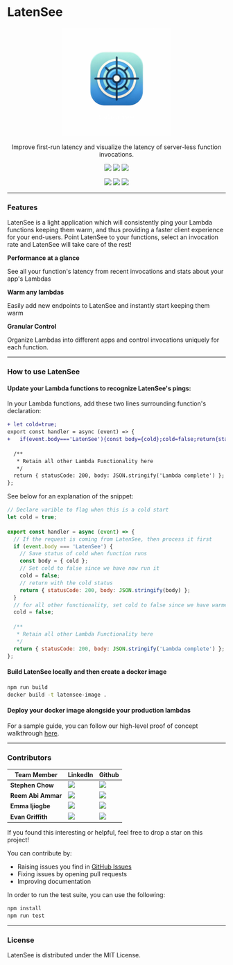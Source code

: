 # LatenSee

<p align="center">
  <img width="250px" src="./src/components/LatenSeeLogoHD.png" />
</p>

<p align="center">
  Improve first-run latency and visualize the latency of server-less function invocations.
</p>

<p align="center">
  <img src="https://img.shields.io/badge/react-%2320232a.svg?style=for-the-badge&logo=react&logoColor=%2361DAFB" />
  <img src="https://img.shields.io/badge/node.js-6DA55F?style=for-the-badge&logo=node.js&logoColor=white" />
  <img src="https://img.shields.io/badge/express.js-%23404d59.svg?style=for-the-badge&logo=express&logoColor=%2361DAFB" />
</p>
<p align="center">
  <img src="https://img.shields.io/badge/AWS-%23FF9900.svg?style=for-the-badge&logo=amazon-aws&logoColor=white" />
  <img src="https://img.shields.io/badge/docker-%230db7ed.svg?style=for-the-badge&logo=docker&logoColor=white" />
  <img src="https://img.shields.io/badge/-jest-%23C21325?style=for-the-badge&logo=jest&logoColor=white" />
</p>

---
### Features

LatenSee is a light application which will consistently ping your Lambda functions keeping them warm, and thus providing a faster client experience for your end-users. Point LatenSee to your functions, select an invocation rate and LatenSee will take care of the rest!

**Performance at a glance**

See all your function's latency from recent invocations and stats about your app's Lambdas

**Warm any lambdas**

Easily add new endpoints to LatenSee and instantly start keeping them warm

**Granular Control**

Organize Lambdas into different apps and control invocations uniquely for each function.

---
### How to use LatenSee

#### Update your Lambda functions to recognize LatenSee's pings:

In your Lambda functions, add these two lines surrounding function's declaration:

```diff
+ let cold=true;
export const handler = async (event) => {
+   if(event.body==='LatenSee'){const body={cold};cold=false;return{statusCode:200,body:JSON.stringify(body)};}cold=false;

  /**
   * Retain all other Lambda Functionality here
   */
  return { statusCode: 200, body: JSON.stringify('Lambda complete') };
};
```

See below for an explanation of the snippet:

```JavaScript
// Declare varible to flag when this is a cold start
let cold = true;

export const handler = async (event) => {
  // If the request is coming from LatenSee, then process it first
  if (event.body === 'LatenSee') {
    // Save status of cold when function runs
    const body = { cold };
    // Set cold to false since we have now run it
    cold = false;
    // return with the cold status
    return { statusCode: 200, body: JSON.stringify(body) };
  }
  // for all other functionality, set cold to false since we have warmed this function
  cold = false;

  /**
   * Retain all other Lambda Functionality here
   */
  return { statusCode: 200, body: JSON.stringify('Lambda complete') };
};
```
#### Build LatenSee locally and then create a docker image

```Bash
npm run build
docker build -t latensee-image .
```

#### Deploy your docker image alongside your production lambdas

For a sample guide, you can follow our high-level proof of concept walkthrough [here](/DeployOnECS.md).

---
### Contributors
| Team Member | LinkedIn | Github |
|-------------|----------|--------|
| **Stephen Chow**  |  [<img src="https://img.shields.io/badge/linkedin-%230077B5.svg?style=for-the-badge&logo=linkedin&logoColor=white">](https://www.linkedin.com/in/stephen-chow-75b2a325/) |  [<img src="https://img.shields.io/badge/GitHub-100000?style=for-the-badge&logo=github&logoColor=white">](https://github.com/stc415) |
| **Reem Abi Ammar**  | [<img src="https://img.shields.io/badge/linkedin-%230077B5.svg?style=for-the-badge&logo=linkedin&logoColor=white">](https://www.linkedin.com/in/reem-abi-ammar-09305b62/)   | [<img src="https://img.shields.io/badge/GitHub-100000?style=for-the-badge&logo=github&logoColor=white">](https://github.com/RGA29)  |
| **Emma Ijiogbe**  | [<img src="https://img.shields.io/badge/linkedin-%230077B5.svg?style=for-the-badge&logo=linkedin&logoColor=white">](http://linkedin.com/in/eijiogbe)   | [<img src="https://img.shields.io/badge/GitHub-100000?style=for-the-badge&logo=github&logoColor=white">](https://github.com/emmagawd)  |
| **Evan Griffith**  | [<img src="https://img.shields.io/badge/linkedin-%230077B5.svg?style=for-the-badge&logo=linkedin&logoColor=white">](https://www.linkedin.com/in/evancgriffith/)   |  [<img src="https://img.shields.io/badge/GitHub-100000?style=for-the-badge&logo=github&logoColor=white">](https://github.com/EvanCG) |


If you found this interesting or helpful, feel free to drop a star on this project!

You can contribute by:
- Raising issues you find in [GitHub Issues](https://github.com/oslabs-beta/LatenSee/issues)
- Fixing issues by opening pull requests
- Improving documentation

In order to run the test suite, you can use the following:

```bash
npm install
npm run test
```
---
### License

LatenSee is distributed under the MIT License.